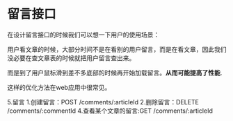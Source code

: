 留言接口
=====

在设计留言接口的时候我们可以想一下用户的使用场景：

用户看文章的时候，大部分时间不是在看别的用户留言，而是在看文章，因此我们没必要在查文章表的时候就把用户留言查出来。

而是到了用户鼠标滑到差不多底部的时候再开始加载留言。**从而可能提高了性能**.

这样的优化方法在web应用中很常见。



5.留言
    1.创建留言：POST /comments/:articleId
    2.删除留言：DELETE /comments/:commentId
    4.查看某个文章的留言:GET /comments/:articleId


